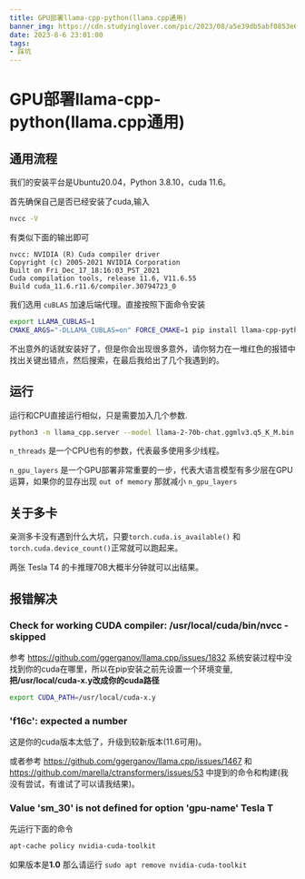 ```yaml
---
title: GPU部署llama-cpp-python(llama.cpp通用)
banner_img: https://cdn.studyinglover.com/pic/2023/08/a5e39db5abf0853e6c456728df8bd971.jpg
date: 2023-8-6 23:01:00
tags:
- 踩坑
---
```

# GPU部署llama-cpp-python(llama.cpp通用)
## 通用流程
我们的安装平台是Ubuntu20.04，Python 3.8.10，cuda 11.6。

首先确保自己是否已经安装了cuda,输入
```bash
nvcc -V
```

有类似下面的输出即可
```
nvcc: NVIDIA (R) Cuda compiler driver
Copyright (c) 2005-2021 NVIDIA Corporation
Built on Fri_Dec_17_18:16:03_PST_2021
Cuda compilation tools, release 11.6, V11.6.55
Build cuda_11.6.r11.6/compiler.30794723_0
```

我们选用 `cuBLAS` 加速后端代理。直接按照下面命令安装
```bash
export LLAMA_CUBLAS=1
CMAKE_ARGS="-DLLAMA_CUBLAS=on" FORCE_CMAKE=1 pip install llama-cpp-python
```

不出意外的话就安装好了，但是你会出现很多意外，请你努力在一堆红色的报错中找出关键出错点，然后搜索，在最后我给出了几个我遇到的。

## 运行
运行和CPU直接运行相似，只是需要加入几个参数.
```bash
python3 -m llama_cpp.server --model llama-2-70b-chat.ggmlv3.q5_K_M.bin --n_threads 30 --n_gpu_layers 200
```

`n_threads` 是一个CPU也有的参数，代表最多使用多少线程。

`n_gpu_layers` 是一个GPU部署非常重要的一步，代表大语言模型有多少层在GPU运算，如果你的显存出现 `out of memory` 那就减小 `n_gpu_layers`

## 关于多卡
亲测多卡没有遇到什么大坑，只要`torch.cuda.is_available()` 和`torch.cuda.device_count()`正常就可以跑起来。

两张 Tesla T4 的卡推理70B大概半分钟就可以出结果。

## 报错解决
### Check for working CUDA compiler: /usr/local/cuda/bin/nvcc - skipped

参考 https://github.com/ggerganov/llama.cpp/issues/1832
系统安装过程中没找到你的cuda在哪里，所以在pip安装之前先设置一个环境变量,**把/usr/local/cuda-x.y改成你的cuda路径**
```bash
export CUDA_PATH=/usr/local/cuda-x.y
```

### 'f16c': expected a number
这是你的cuda版本太低了，升级到较新版本(11.6可用)。

或者参考 https://github.com/ggerganov/llama.cpp/issues/1467 和 https://github.com/marella/ctransformers/issues/53 中提到的命令和构建(我没有尝试，有谁试了可以请我结果)。

### Value 'sm_30' is not defined for option 'gpu-name' Tesla T
先运行下面的命令
```bash
apt-cache policy nvidia-cuda-toolkit
```
如果版本是**1.0** 那么请运行 `sudo apt remove nvidia-cuda-toolkit ` 

